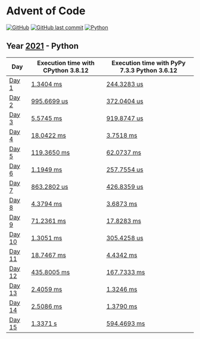 # Advent of Code

[![GitHub](https://img.shields.io/github/license/Noettore/AdventOfCode)](../LICENSE)
[![GitHub last commit](https://img.shields.io/github/last-commit/Noettore/AdventOfCode)](https://github.com/Noettore/AdventOfCode/commit/master)
[![Python](https://github.com/Noettore/AdventOfCode/workflows/Python/badge.svg)](https://github.com/Noettore/AdventOfCode/actions?query=workflow%3APython)

## Year [2021](https://adventofcode.com/2021/) - Python

| Day                                            | Execution time with CPython 3.8.12             | Execution time with PyPy 7.3.3 Python 3.6.12   |
| ---------------------------------------------- | ---------------------------------------------- | ---------------------------------------------- |
| [Day 1](https://adventofcode.com/2021/day/1)   | [1.3404 ms](./solutions/day_01.py)             | [244.3283 us](./solutions/day_01.py)           |
| [Day 2](https://adventofcode.com/2021/day/2)   | [995.6699 us](./solutions/day_02.py)           | [372.0404 us](./solutions/day_02.py)           |
| [Day 3](https://adventofcode.com/2021/day/3)   | [5.5745 ms](./solutions/day_03.py)             | [919.8747 us](./solutions/day_03.py)           |
| [Day 4](https://adventofcode.com/2021/day/4)   | [18.0422 ms](./solutions/day_04.py)            | [3.7518 ms](./solutions/day_04.py)             |
| [Day 5](https://adventofcode.com/2021/day/5)   | [119.3650 ms](./solutions/day_05.py)           | [62.0737 ms](./solutions/day_05.py)            |
| [Day 6](https://adventofcode.com/2021/day/6)   | [1.1949 ms](./solutions/day_06.py)             | [257.7554 us](./solutions/day_06.py)           |
| [Day 7](https://adventofcode.com/2021/day/7)   | [863.2802 us](./solutions/day_07.py)           | [426.8359 us](./solutions/day_07.py)           |
| [Day 8](https://adventofcode.com/2021/day/8)   | [4.3794 ms](./solutions/day_08.py)             | [3.6873 ms](./solutions/day_08.py)             |
| [Day 9](https://adventofcode.com/2021/day/9)   | [71.2361 ms](./solutions/day_09.py)            | [17.8283 ms](./solutions/day_09.py)            |
| [Day 10](https://adventofcode.com/2021/day/10) | [1.3051 ms](./solutions/day_10.py)             | [305.4258 us](./solutions/day_10.py)           |
| [Day 11](https://adventofcode.com/2021/day/11) | [18.7467 ms](./solutions/day_11.py)            | [4.4342 ms](./solutions/day_11.py)             |
| [Day 12](https://adventofcode.com/2021/day/12) | [435.8005 ms](./solutions/day_12.py)           | [167.7333 ms](./solutions/day_12.py)           |
| [Day 13](https://adventofcode.com/2021/day/13) | [2.4059 ms](./solutions/day_13.py)             | [1.3246 ms](./solutions/day_13.py)             |
| [Day 14](https://adventofcode.com/2021/day/14) | [2.5086 ms](./solutions/day_14.py)             | [1.3790 ms](./solutions/day_14.py)             |
| [Day 15](https://adventofcode.com/2021/day/15) | [1.3371 s](./solutions/day_15.py)              | [594.4693 ms](./solutions/day_15.py)           |
